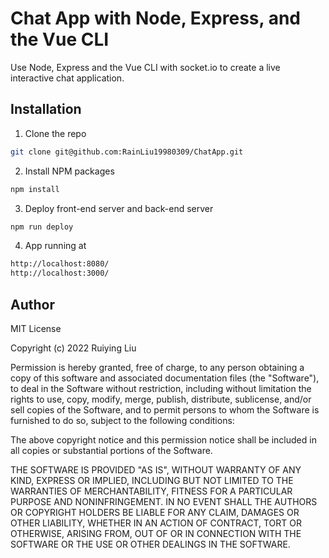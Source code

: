 # Chat App with Node, Express, and the Vue CLI

Use Node, Express and the Vue CLI with socket.io to create a live interactive chat application.

## Installation

1. Clone the repo
```sh
git clone git@github.com:RainLiu19980309/ChatApp.git
```
2. Install NPM packages
```sh
npm install
```
3. Deploy front-end server and back-end server
```sh
npm run deploy
```
4. App running at
```sh
http://localhost:8080/
http://localhost:3000/
```

## Author

MIT License

Copyright (c) 2022 Ruiying Liu

Permission is hereby granted, free of charge, to any person obtaining a copy
of this software and associated documentation files (the "Software"), to deal
in the Software without restriction, including without limitation the rights
to use, copy, modify, merge, publish, distribute, sublicense, and/or sell
copies of the Software, and to permit persons to whom the Software is
furnished to do so, subject to the following conditions:

The above copyright notice and this permission notice shall be included in all
copies or substantial portions of the Software.

THE SOFTWARE IS PROVIDED "AS IS", WITHOUT WARRANTY OF ANY KIND, EXPRESS OR
IMPLIED, INCLUDING BUT NOT LIMITED TO THE WARRANTIES OF MERCHANTABILITY,
FITNESS FOR A PARTICULAR PURPOSE AND NONINFRINGEMENT. IN NO EVENT SHALL THE
AUTHORS OR COPYRIGHT HOLDERS BE LIABLE FOR ANY CLAIM, DAMAGES OR OTHER
LIABILITY, WHETHER IN AN ACTION OF CONTRACT, TORT OR OTHERWISE, ARISING FROM,
OUT OF OR IN CONNECTION WITH THE SOFTWARE OR THE USE OR OTHER DEALINGS IN THE
SOFTWARE.

